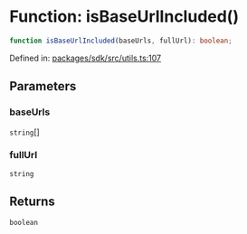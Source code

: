 # Function: isBaseUrlIncluded()

```ts
function isBaseUrlIncluded(baseUrls, fullUrl): boolean;
```

Defined in: [packages/sdk/src/utils.ts:107](https://github.com/towns-protocol/towns/blob/0db1fd0ac7258e8db8cedfb6183e8eade8284fa1/packages/sdk/src/utils.ts#L107)

## Parameters

### baseUrls

`string`[]

### fullUrl

`string`

## Returns

`boolean`
